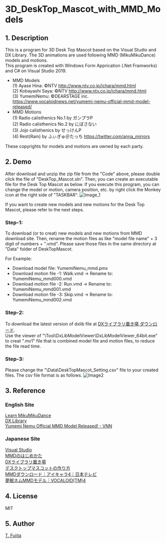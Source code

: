 # 3D_DeskTop_Mascot_with_MMD_Models
## 1. Description
This is a program for 3D Desk Top Mascot based on the Visual Studio and DX Library. The 3D animations are used following MMD (MikuMikuDance) models and motions.  
This program is created with Windows Form Apprication (.Net Framworks) and C# on Visual Studio 2019.
- MMD Models  
(1) Ayase Hina: ©NTV http://www.ntv.co.jp/ichara/mmd.html  
(2) Kobayashi Saya: ©NTV http://www.ntv.co.jp/ichara/mmd.html  
(3) YumemiNemu: ©DEARSTAGE inc. https://www.vocaloidnews.net/yumemi-nemu-official-mmd-model-released/  
- MMD Motions  
(1) Radio calisthenics No.1 by ガンプラP  
(2) Radio calisthenics No.2 by にぼさない  
(3) Jojo calisthenics by せっけんP  
(4) Rest(Rain) by ふぃぎゅ＠たっち https://twitter.com/anna_mirrors  

These copyrights for models and motions are owned by each party.  

## 2. Demo
After download and unzip the zip file from the "Code" above, please double click the file of "DeskTop_Mascot.sln". Then, you can create an executable file for the Desk Top Mascot as below. If you execute this program, you can change the model or motion, camera position, etc. by right click the Monkey icon at the right side of "TASKBAR".
![Image_1](https://to-fujita.github.io/Images/DeskTopMascot.gif "Image for DesdkTop Mascot")
   
If you want to create new models and new motions for the Desk Top Mascot, please refer to the next steps.  
### Step-1:
To download (or to creat) new models and new motions from MMD download site. Then, rename the motion files as like "model file name" + 3 digit of numbers + ".vmd". Please save those files in the same directory at "Data" folder of DeskTopMascot.  
  
For Example:  
- Download model file: YumemiNemu_mmd.pmx  
- Download motion file -1: Walk.vmd -> Rename to: YumemiNemu_mmd000.vmd  
- Download motion file -2: Run.vmd -> Rename to: YumemiNemu_mmd001.vmd  
- Download motion file -3: Skip.vmd -> Rename to: YumemiNemu_mmd002.vmd  
### Step-2:
To download the latest version of dxlib file at [DXライブラリ置き場 ダウンロード](https://dxlib.xsrv.jp/dxdload.html).   
Use the viewer of "\Tool\DxLibModelViewer\DxLibModelViewer_64bit.exe" to creat ".mv1" file that is combined model file and motion files, to reduce the file read time. 
### Step-3:
Please change the "\Data\DeskTopMascot_Setting.csv" file to your created files. The csv file format is as follows. 
![Image2](https://to-fujita.github.io/Images/DeskTopMascot_Setting.png "Image for Setting of DeskTop Mascot")

## 3. Reference
### English Site
[Learn MikuMikuDance ](https://learnmmd.com)  
[DX Library](http://nagarei.github.io/DxLibEx/index.html)  
[Yumemi Nemu Official MMD Model Released! - VNN](https://www.vocaloidnews.net/yumemi-nemu-official-mmd-model-released/)  

### Japanese Site
[Visual Studio](https://visualstudio.microsoft.com/ja/)  
[MMDのはじめかた](https://w.atwiki.jp/vpvpwiki/pages/187.html)  
[DXライブラリ置き場](https://dxlib.xsrv.jp/)  
[デスクトップマスコットの作り方](https://qiita.com/massoumen/items/2985a0fb30472b97a590)  
[MMDダウンロード｜アイキャラ4｜日本テレビ](https://www.ntv.co.jp/ichara/mmd.html)  
[夢眠ネムMMDモデル｜VOCALOID(TM)4](https://nemurion.com/download/)  

## 4. License
MIT

## 5. Author
[T. Fujita](https://github.com/To-Fujita)
